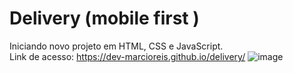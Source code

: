 # Delivery (mobile first )
Iniciando novo projeto em HTML, CSS e JavaScript.<br>
Link de acesso: https://dev-marcioreis.github.io/delivery/
![image](https://user-images.githubusercontent.com/122680054/212775311-8aead32d-c721-42e8-87d9-78bb9a78f87f.png)
